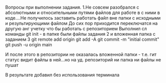Вопросы при выполнении задания.
1.Не совсем разобрался с абсолютными и относительными путями файлов для работе в с ними в коде....Не получилось заставить работать файл вне папки с исходными и результирующими файлом
До сих пор приходится переключатся на другую анг учетку что бы работать с репозиторием
Выполнил сл команды
git init - в папке были файлы задания 2 и вложенная папка с заданием 3
git remote add origin
git add -A
git commit -m "initial commit"
git push -u origin main

И после этого в репозитории не оказалась вложенной папки - т.е. гит статус видит файлы в ней...но на уд. репозиторий ни папка ни файлы не пушат

В результате добавил без использования терминала

